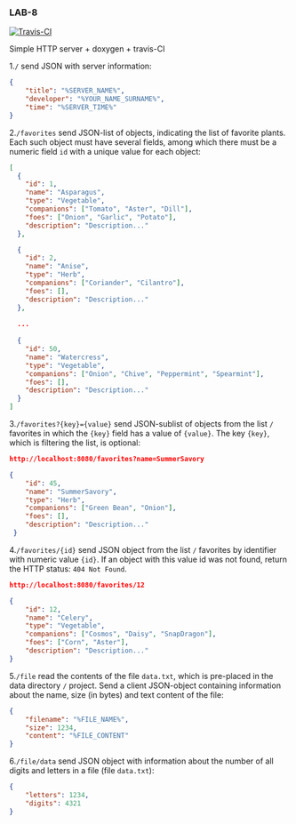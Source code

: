 ### LAB-8

[![Travis-CI][travis-badge]][travis-builds]

[travis-badge]: https://travis-ci.org/F1NYA/lab8.svg?branch=master
[travis-builds]: https://travis-ci.org/F1NYA/lab8

Simple HTTP server + doxygen + travis-CI


1.<code>/</code> send JSON with server information: 
```json
{
    "title": "%SERVER_NAME%", 
    "developer": "%YOUR_NAME_SURNAME%", 
    "time": "%SERVER_TIME%"
}
```
2.<code>/favorites</code> send JSON-list of objects, indicating the list of favorite plants. Each such object must have several fields, among which there must be a numeric field <code>id</code> with a unique value for each object:
```json
[
  {
    "id": 1,
    "name": "Asparagus",
    "type": "Vegetable",
    "companions": ["Tomato", "Aster", "Dill"],
    "foes": ["Onion", "Garlic", "Potato"],
    "description": "Description..."
  },

  {
    "id": 2,
    "name": "Anise",
    "type": "Herb",
    "companions": ["Coriander", "Cilantro"],
    "foes": [],
    "description": "Description..."
  },
  
  ...
  
  {
    "id": 50,
    "name": "Watercress",
    "type": "Vegetable",
    "companions": ["Onion", "Chive", "Peppermint", "Spearmint"],
    "foes": [],
    "description": "Description..."
  }
]
```
3.<code>/favorites?{key}={value}</code> send JSON-sublist of objects from the list <code>/</code> favorites in which the <code>{key}</code> field has a value of <code>{value}</code>. The key <code>{key}</code>, which is filtering the list, is optional:
```json
http://localhost:8080/favorites?name=SummerSavory

{
    "id": 45,
    "name": "SummerSavory",
    "type": "Herb",
    "companions": ["Green Bean", "Onion"],
    "foes": [],
    "description": "Description..."
 }
 ```
4.<code>/favorites/{id}</code> send JSON object from the list <code>/</code> favorites by identifier with numeric value <code>{id}</code>. If an object with this value id was not found, return the HTTP status: <code>404 Not Found</code>.
```json
http://localhost:8080/favorites/12

{
    "id": 12,
    "name": "Celery",
    "type": "Vegetable",
    "companions": ["Cosmos", "Daisy", "SnapDragon"],
    "foes": ["Corn", "Aster"],
    "description": "Description..."
}
```
5.<code>/file</code> read the contents of the file <code>data.txt</code>, which is pre-placed in the data directory <code>/</code> project. Send a client JSON-object containing information about the name, size (in bytes) and text content of the file:
```json
{
    "filename": "%FILE_NAME%",
    "size": 1234,
    "content": "%FILE_CONTENT"
}
```
6.<code>/file/data</code> send JSON object with information about the number of all digits and letters in a file (file <code>data.txt</code>):
```json
{
    "letters": 1234,
    "digits": 4321
}
```
